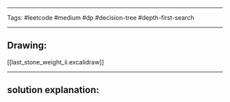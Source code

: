 

----

Tags: #leetcode #medium #dp #decision-tree #depth-first-search

----

## Drawing:
[[last_stone_weight_ii.excalidraw]]

----


## solution explanation:

